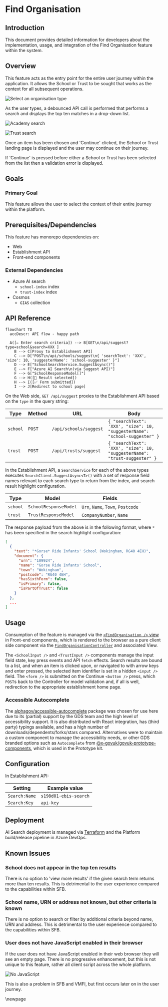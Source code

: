 # Find Organisation

## Introduction

This document provides detailed information for developers about the implementation, usage, and integration of the Find Organisation feature within the system.

## Overview

This feature acts as the entry point for the entire user journey within the application. It allows the School or Trust to be sought that works as the context for all subsequent operations.

![Select an organisation type](./images/find-organisation-ui-1.png)

As the user types, a debounced API call is performed that performs a search and displays the top ten matches in a drop-down list.

![Academy search](./images/find-organisation-ui-2.png)

![Trust search](./images/find-organisation-ui-3.png)

Once an item has been chosen and 'Continue' clicked, the School or Trust landing page is displayed and the user may continue on their journey.

If 'Continue' is pressed before either a School or Trust has been selected from the list then a validation error is displayed.

## Goals

### Primary Goal

This feature allows the user to select the context of their entire journey within the platform.

## Prerequisites/Dependencies

This feature has monorepo dependencies on:

- Web
- Establishment API
- Front-end components

### External Dependencies

- Azure AI search
  - `school-index` index
  - `trust-index` index
- Cosmos
  - `GIAS` collection

## API Reference

```mermaid
flowchart TD
  accDescr: API flow - happy path
  
  A([✏️ Enter search criteria]) --> B[GET\n/api/suggest?type=school&search=XXX ]
    B --> C[Proxy to Establishment API]
    C --> D["POST\n/api/schools/suggest\n{ 'searchText': 'XXX', 'size': 10, 'suggesterName': 'school-suggester' }"]
    D --> E["SchoolSearchService.SuggestAsync()"]
    E --> F["Azure AI Search\n(via Suggest API)"]
    F --> G["SchoolResponseModel[]"]
    G --> H([📃 Result selected])
    H --> I([✅ Form submitted])
    I --> J[Redirect to school page]
```

On the Web side, `GET /api/suggest` proxies to the Establishment API based on the `type` in the query string:

| Type| Method | URL| Body |
|-------|--------|----------------|-----------------------------------------|
| `school` | `POST` | `/api/schools/suggest` | `{ "searchText": 'XXX', "size": 10, "suggesterName": "school-suggester" }` |
| `trust` | `POST` | `/api/trusts/suggest` | `{ "searchText": 'XXX', "size": 10, "suggesterName": "trust-suggester" }` |

In the Establishment API, a `SearchService` for each of the above types executes `SearchClient.SuggestAsync<T>()` with a set of response field names relevant to each search type to return from the index, and search result highlight configuration.

| Type | Model | Fields |
|----------|-----------------------|------------|
| `school` | `SchoolResponseModel` | `Urn`, `Name`, `Town`, `Postcode` |
| `trust` | `TrustResponseModel` | `CompanyNumber`, `Name` |

The response payload from the above is in the following format, where `*` has been specified in the search highlight configuration:

```json
[
  {
    "text": "*Gorse* Ride Infants' School (Wokingham, RG40 4EH)",
    "document": {
      "urn": "109924",
      "name": "Gorse Ride Infants' School",
      "town": "Wokingham",
      "postcode": "RG40 4EH",
      "hasSixthForm": false,
      "isPrimary": false,
      "isPartOfTrust": false
    }
  },
  ...
]
```

## Usage

Consumption of the feature is managed via the [`<FindOrganisation />` view](/front-end-components/src/views/find-organisation/view.tsx) in Front-end components, which is rendered to the browser as a pure client side component via the [`FindOrganisationController`](/web/src/Web.App/Controllers/FindOrganisationController.cs) and associated View.

The `<SchoolInput />` and `<TrustInput />` components manage the input field state, key press events and API `fetch` effects. Search results are bound to a list, and when an item is clicked upon, or navigated to with arrow keys and enter pressed, the selected item identifier is set in a hidden `<input />` field. The `<form />` is submitted on the Continue `<button />` press, which `POST`s back to the Controller for model validation and, if all is well, redirection to the appropriate establishment home page.

### Accessible Autocomplete

The [alphagov/accessible-autocomplete](https://github.com/alphagov/accessible-autocomplete) package was chosen for use here due to its (partial) support by the GDS team and the high level of accessibility support. It is also distributed with React integration, has (third party) typings available, and has a high number of downloads/dependents/forks/stars compared. Alternatives were to maintain a custom component to manage the accessibility needs, or other GDS branded options such as `Autocomplete` from [@x-govuk/govuk-prototype-components](https://x-govuk.github.io/govuk-prototype-components/autocomplete/), which is used in the Prototype kit.

## Configuration

In Establishment API:

| Setting | Example value |
|---------------|----------------|
| `Search:Name` | `s198d01-ebis-search` |
| `Search:Key` | `api-key` |

## Deployment

AI Search deployment is managed via [Terraform](../../platform/terraform/search.tf) and the Platform build/release pipeline in Azure DevOps.

## Known Issues

### School does not appear in the top ten results

There is no option to 'view more results' if the given search term returns more than ten results. This is detrimental to the user experience compared to the capabilities within SFB.

### School name, URN or address not known, but other criteria is known

There is no option to search or filter by additional criteria beyond name, URN and address. This is detrimental to the user experience compared to the capabilities within SFB.

### User does not have JavaScript enabled in their browser

If the user does not have JavaScript enabled in their web browser they will see an empty page. There is no progressive enhancement, but this is not unique to this feature, rather all client script across the whole platform.

![No JavaScript](./images/find-organisation-ui-4.png)

This is also a problem in SFB and VMFI, but first occurs later on in the user journey.

<!-- Leave the rest of this page blank -->
\newpage